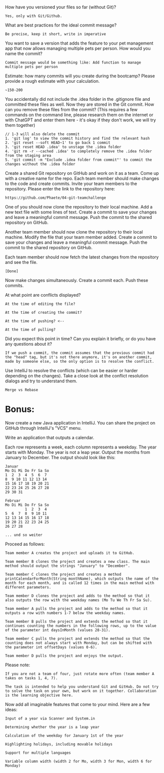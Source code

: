 How have you versioned your files so far (without Git)?

    Yes, only with Git/Github.

What are best practices for the ideal commit message?

    Be precise, keep it short, write in imperative

You want to save a version that adds the feature to your pet management app that now allows
managing multiple pets per person. How would you name the commit?

    Commit message would be something like: Add function to manage multiple pets per person

Estimate: how many commits will you create during the bootcamp? Please provide a rough estimate with your calculation.

    ~150-200

You accidentally did not include the .idea folder in the .gitignore file and committed
these files as well. Now they are stored in the Git commit.
How can you remove these files from the commit?
(This requires a few commands on the command line, please research them on the internet or with ChatGPT and enter them here - it's okay if they don't work, we will try them together)

    // 1-3 will also delete the commit
    1. 'git log' to view the commit history and find the relevant hash
    2. 'git reset --soft HEAD~1' to go back 1 commit
    3. 'git reset HEAD .idea' to unstage the .idea folder
    4. 'git rm -r --cached .idea' to completely remove the .idea folder from the staging area
    5. 'git commit -m "Exclude .idea folder from commit"' to commit the changes without the .idea folder


Create a shared Git repository on GitHub and work on it as a team. Come up with a creative name for the repo. Each team member should make changes to the code and create commits.
Invite your team members to the repository. Please enter the link to the repository here:

    https://github.com/Phaete/04-git-teamchallenge

One of you should now clone the repository to their local machine. Add a new text file with some lines of text.
Create a commit to save your changes and leave a meaningful commit message.
Push the commit to the shared repository on GitHub.

Another team member should now clone the repository to their local machine. Modify the file that your team member added. Create a commit to save your changes and leave a meaningful commit message. Push the commit to the shared repository on GitHub.

Each team member should now fetch the latest changes from the repository and see the file.

    [Done]

Now make changes simultaneously. Create a commit each. Push these commits.

At what point are conflicts displayed?


    At the time of editing the file?

    At the time of creating the commit?

    At the time of pushing? <--

    At the time of pulling? 


Did you expect this point in time? Can you explain it briefly, or do you have any questions about it?

    If we push a commit, the commit assumes that the previous commit had the "head" tag, but it's not there anymore, it's on another commit, made by someone else, so the only option is to resolve the conflict.

Use IntelliJ to resolve the conflicts (which can be easier or harder depending on the changes). Take a close look at the conflict resolution dialogs and try to understand them.

    Merge vs Rebase


# Bonus:
Now create a new Java application in IntelliJ. You can share the project on GitHub through IntelliJ's "VCS" menu.

Write an application that outputs a calendar.

Each row represents a week, each column represents a weekday. The year starts with Monday. The year is not a leap year. Output the months from January to December. The output should look like this:

```
Januar
Mo Di Mi Do Fr Sa So
1  2  3  4  5  6  7
8  9 10 11 12 13 14
15 16 17 18 19 20 21
22 23 24 25 26 27 28
29 30 31

Februar
Mo Di Mi Do Fr Sa So
         1  2  3  4
5  6  7  8  9 10 11
12 13 14 15 16 17 18
19 20 21 22 23 24 25
26 27 28

... und so weiter
```

Proceed as follows:


    Team member A creates the project and uploads it to GitHub.

    Team member B clones the project and creates a new class. The main method should output the strings "January" to "December".

    Team member C clones the project and creates a method printCalendarForMonth(String monthName), which outputs the name of the month for each month, and is called 12 times in the main method with different parameters.

    Team member D clones the project and adds to the method so that it also outputs the row with the weekday names (Mo Tu We Th Fr Sa Su).

    Team member A pulls the project and adds to the method so that it outputs a row with numbers 1-7 below the weekday names.

    Team member B pulls the project and extends the method so that it continues counting the numbers in the following rows, up to the value of the parameter int daysInMonth (values 28-31).

    Team member C pulls the project and extends the method so that the counting does not always start with Monday, but can be shifted with the parameter int offsetDays (values 0-6).

    Team member D pulls the project and enjoys the output.


Please note:


    If you are not a team of four, just rotate more often (team member A takes on tasks 1, 4, 7).

    The task is intended to help you understand Git and GitHub. Do not try to solve the task on your own, but work on it together. Collaboration is the learning objective here.


Now add all imaginable features that come to your mind. Here are a few ideas:


    Input of a year via Scanner and System.in

    Determining whether the year is a leap year

    Calculation of the weekday for January 1st of the year

    Highlighting holidays, including movable holidays

    Support for multiple languages

    Variable column width (width 2 for Mo, width 3 for Mon, width 6 for Monday)

